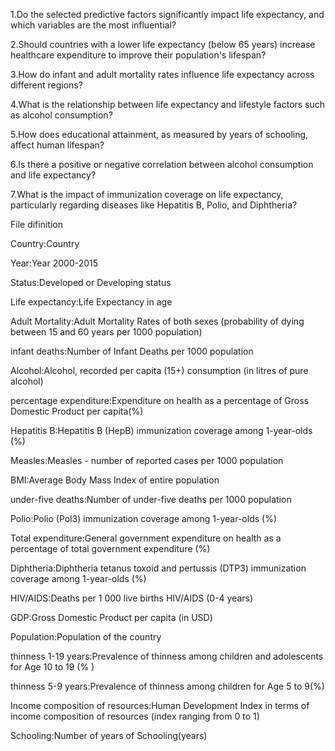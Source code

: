 1.Do the selected predictive factors significantly impact life expectancy, and which variables are the most influential?

2.Should countries with a lower life expectancy (below 65 years) increase healthcare expenditure to improve their population's lifespan?

3.How do infant and adult mortality rates influence life expectancy across different regions?

4.What is the relationship between life expectancy and lifestyle factors such as alcohol consumption?

5.How does educational attainment, as measured by years of schooling, affect human lifespan?

6.Is there a positive or negative correlation between alcohol consumption and life expectancy?

7.What is the impact of immunization coverage on life expectancy, particularly regarding diseases like Hepatitis B, Polio, and Diphtheria?


File difinition

Country:Country

Year:Year 2000-2015

Status:Developed or Developing status

Life expectancy:Life Expectancy in age

Adult Mortality:Adult Mortality Rates of both sexes (probability of dying between 15 and 60 years per 1000 population)

infant deaths:Number of Infant Deaths per 1000 population

Alcohol:Alcohol, recorded per capita (15+) consumption (in litres of pure alcohol)

percentage expenditure:Expenditure on health as a percentage of Gross Domestic Product per capita(%)

Hepatitis B:Hepatitis B (HepB) immunization coverage among 1-year-olds (%)

Measles:Measles - number of reported cases per 1000 population

BMI:Average Body Mass Index of entire population

under-five deaths:Number of under-five deaths per 1000 population

Polio:Polio (Pol3) immunization coverage among 1-year-olds (%)

Total expenditure:General government expenditure on health as a percentage of total government expenditure (%)

Diphtheria:Diphtheria tetanus toxoid and pertussis (DTP3) immunization coverage among 1-year-olds (%)

HIV/AIDS:Deaths per 1 000 live births HIV/AIDS (0-4 years)

GDP:Gross Domestic Product per capita (in USD)

Population:Population of the country

thinness 1-19 years:Prevalence of thinness among children and adolescents for Age 10 to 19 (% )

thinness 5-9 years:Prevalence of thinness among children for Age 5 to 9(%)

Income composition of resources:Human Development Index in terms of income composition of resources (index ranging from 0 to 1)

Schooling:Number of years of Schooling(years)


